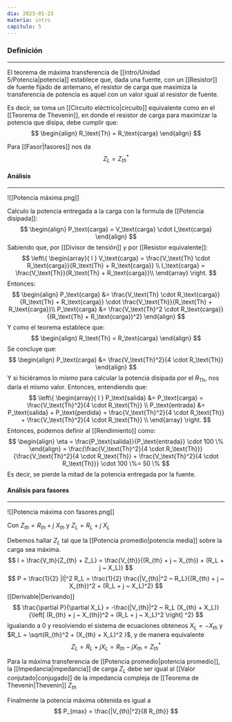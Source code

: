 ```yaml
---
dia: 2023-01-23
materia: intro
capitulo: 5
---
```

### Definición
---
El teorema de máxima transferencia de [[intro/Unidad 5/Potencia|potencia]] establece que, dada una fuente, con un [[Resistor]] de fuente fijado de antemano, el resistor de carga que maximiza la transferencia de potencia es aquel con un valor igual al resistor de fuente.

Es decir, se toma un [[Circuito eléctrico|circuito]] equivalente como en el [[Teorema de Thevenin]], en donde el resistor de carga para maximizar la potencia que disipa, debe cumplir que:
$$
\begin{align}
R_\text{Th} = R_\text{carga}
\end{align}
$$

Para [[Fasor|fasores]] nos da $$ Z_L = Z^*_{th} $$
#### Análisis
---
![[Potencia máxima.png]]

Calculo la potencia entregada a la carga con la formula de [[Potencia disipada]]:
$$
\begin{align}
P_\text{carga} = V_\text{carga} \cdot I_\text{carga}
\end{align}
$$
Sabiendo que, por [[Divisor de tensión]] y por [[Resistor equivalente]]:
$$ 
\left\{ 
\begin{array}{ l } 
V_\text{carga} = \frac{V_\text{Th} \cdot R_\text{carga}}{R_\text{Th} + R_\text{carga}} \\
I_\text{carga} = \frac{V_\text{Th}}{R_\text{Th} + R_\text{carga}}\\
\end{array} \right.
$$
Entonces:
$$
\begin{align}
P_\text{carga} &= \frac{V_\text{Th} \cdot R_\text{carga}}{R_\text{Th} + R_\text{carga}} \cdot \frac{V_\text{Th}}{R_\text{Th} + R_\text{carga}}\\
P_\text{carga} &= \frac{V_\text{Th}^2 \cdot R_\text{carga}}{(R_\text{Th} + R_\text{carga})^2}
\end{align}
$$
Y como el teorema establece que:
$$
\begin{align}
R_\text{Th} = R_\text{carga}
\end{align}
$$
Se concluye que:
$$
\begin{align}
P_\text{carga} &= \frac{V_\text{Th}^2}{4 \cdot R_\text{Th}}
\end{align}
$$
Y si hiciéramos lo mismo para calcular la potencia disipada por el $R_\text{Th}$, nos daría el mismo valor.
Entonces, entendiendo que:
$$ 
\left\{ 
\begin{array}{ l } 
P_\text{salida} &= P_\text{carga} = \frac{V_\text{Th}^2}{4 \cdot R_\text{Th}} \\
P_\text{entrada} &= P_\text{salida} + P_\text{perdida} = \frac{V_\text{Th}^2}{4 \cdot R_\text{Th}} + \frac{V_\text{Th}^2}{4 \cdot R_\text{Th}} \\
\end{array} \right.
$$
Entonces, podemos definir al [[Rendimiento]] como:
$$
\begin{align}
\eta = \frac{P_\text{salida}}{P_\text{entrada}} \cdot 100 \%
\end{align} = \frac{\frac{V_\text{Th}^2}{4 \cdot R_\text{Th}}}{\frac{V_\text{Th}^2}{4 \cdot R_\text{Th}} + \frac{V_\text{Th}^2}{4 \cdot R_\text{Th}}} \cdot 100 \%= 50 \%
$$
Es decir, se pierde la mitad de la potencia entregada por la fuente.

#### Análisis para fasores
---
![[Potencia máxima con fasores.png]]

Con $Z_{th} = R_{th} + j ~ X_{th}$ y $Z_L = R_L + j ~ X_L$ 

Debemos hallar $Z_L$ tal que la [[Potencia promedio|potencia media]] sobre la carga sea máxima. $$ I = \frac{V_th}{Z_{th} + Z_L} = \frac{V_{th}}{(R_{th} + j ~ X_{th}) + (R_L + j ~ X_L)} 
$$ $$ P = \frac{1}{2} |I|^2 R_L = \frac{1}{2} \frac{|V_{th}|^2 ~ R_L}{(R_{th} + j ~ X_{th})^2 + (R_L + j ~ X_L)^2} $$
[[Derivable|Derivando]] $$ \frac{\partial P}{\partial X_L} = -\frac{|V_{th}|^2 ~ R_L (X_{th} + X_L)}{\left[ (R_{th} + j ~ X_{th})^2 + (R_L + j ~ X_L)^2 \right] ^2} $$
Igualando a $0$ y resolviendo el sistema de ecuaciones obteneos $X_L = - X_{th}$ y $R_L = \sqrt{R_{th}^2 + (X_{th} + X_L)^2 }$, y de manera equivalente $$ Z_L = R_L + j X_L = R_{th} - j X_{th} = Z_{th}^* $$

Para la máxima transferencia de [[Potencia promedio|potencia promedio]], la [[Impedancia|impedancia]] de carga $Z_L$ debe ser igual al [[Valor conjutado|conjugado]] de la impedancia compleja de [[Teorema de Thevenin|Thevenin]] $Z_{th}$

Finalmente la potencia máxima obtenida es igual a $$ P_{max} = \frac{|V_{th}|^2}{8 R_{th}} $$
